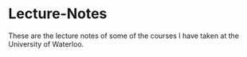 # Lecture-Notes
These are the lecture notes of some of the courses I have taken at the University of Waterloo. 
